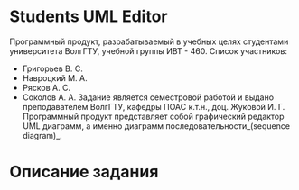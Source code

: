 # Students UML Editor #

Программный продукт, разрабатываемый в учебных целях студентами университета ВолгГТУ, учебной группы ИВТ - 460. Список участников:
  * Григорьев В. С.
  * Навроцкий М. А.
  * Рясков А. С.
  * Соколов А. А.
Задание является семестровой работой и выдано преподавателем ВолгГТУ, кафедры ПОАС к.т.н., доц. Жуковой И. Г.<br />Программный продукт представляет собой графический редактор UML диаграмм, а именно диаграмм последовательности_(sequence diagram)_.


# Описание задания #